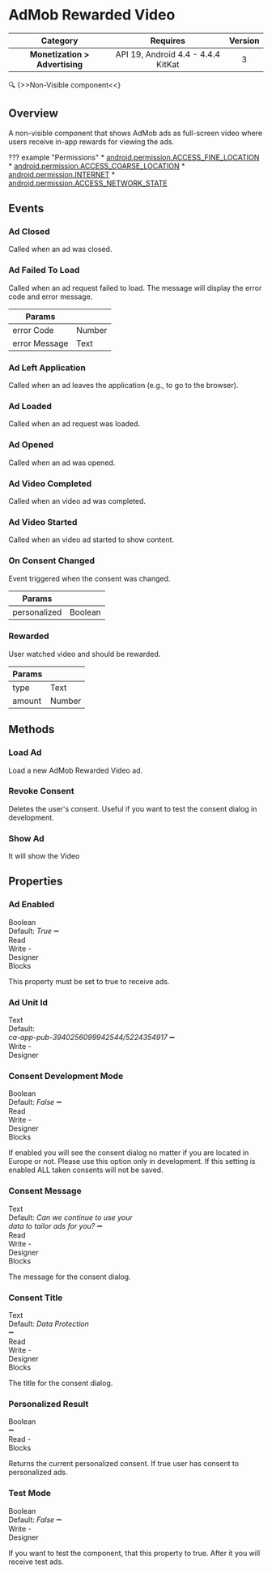 # AdMob Rewarded Video

| Category | Requires | Version |
|:--------:|:-------:|:--------:|
|**Monetization > Advertising**|<span class="chip chip-any">API 19, Android 4.4 - 4.4.4 KitKat</span>|<span class="chip chip-number">3</span>|

:mag: {>>Non-Visible component<<}

## Overview

A non-visible component that shows AdMob ads as full-screen video where users receive in-app rewards for viewing the ads.

??? example "Permissions"
    * [android.permission.ACCESS_FINE_LOCATION](https://developer.android.com/reference/android/Manifest.permission.html#ACCESS_FINE_LOCATION)
    * [android.permission.ACCESS_COARSE_LOCATION](https://developer.android.com/reference/android/Manifest.permission.html#ACCESS_COARSE_LOCATION)
    * [android.permission.INTERNET](https://developer.android.com/reference/android/Manifest.permission.html#INTERNET)
    * [android.permission.ACCESS_NETWORK_STATE](https://developer.android.com/reference/android/Manifest.permission.html#ACCESS_NETWORK_STATE)

## Events

### Ad Closed

Called when an ad was closed.

<div class="block" ai2-block="event" not-rendered="true" value="%7B%22componentName%22:%20%22AdMob%20Rewarded%20Video%22,%20%22name%22:%20%22Ad%20Closed%22,%20%22param%22:%20%5B%5D%7D"></div>

### Ad Failed To Load

Called when an ad request failed to load. The message will display the error code and error message.

<div class="block" ai2-block="event" not-rendered="true" value="%7B%22componentName%22:%20%22AdMob%20Rewarded%20Video%22,%20%22name%22:%20%22Ad%20Failed%20To%20Load%22,%20%22param%22:%20%5B%22error%20Code%22,%20%22error%20Message%22%5D%7D"></div>

| Params | []() |
|--------|------|
|error Code|<span class="chip chip-number">Number</span>|
|error Message|<span class="chip chip-text">Text</span>|

### Ad Left Application

Called when an ad leaves the application (e.g., to go to the browser).

<div class="block" ai2-block="event" not-rendered="true" value="%7B%22componentName%22:%20%22AdMob%20Rewarded%20Video%22,%20%22name%22:%20%22Ad%20Left%20Application%22,%20%22param%22:%20%5B%5D%7D"></div>

### Ad Loaded

Called when an ad request was loaded.

<div class="block" ai2-block="event" not-rendered="true" value="%7B%22componentName%22:%20%22AdMob%20Rewarded%20Video%22,%20%22name%22:%20%22Ad%20Loaded%22,%20%22param%22:%20%5B%5D%7D"></div>

### Ad Opened

Called when an ad was opened.

<div class="block" ai2-block="event" not-rendered="true" value="%7B%22componentName%22:%20%22AdMob%20Rewarded%20Video%22,%20%22name%22:%20%22Ad%20Opened%22,%20%22param%22:%20%5B%5D%7D"></div>

### Ad Video Completed

Called when an video ad was completed.

<div class="block" ai2-block="event" not-rendered="true" value="%7B%22componentName%22:%20%22AdMob%20Rewarded%20Video%22,%20%22name%22:%20%22Ad%20Video%20Completed%22,%20%22param%22:%20%5B%5D%7D"></div>

### Ad Video Started

Called when an video ad started to show content.

<div class="block" ai2-block="event" not-rendered="true" value="%7B%22componentName%22:%20%22AdMob%20Rewarded%20Video%22,%20%22name%22:%20%22Ad%20Video%20Started%22,%20%22param%22:%20%5B%5D%7D"></div>

### On Consent Changed

Event triggered when the consent was changed.

<div class="block" ai2-block="event" not-rendered="true" value="%7B%22componentName%22:%20%22AdMob%20Rewarded%20Video%22,%20%22name%22:%20%22On%20Consent%20Changed%22,%20%22param%22:%20%5B%22personalized%22%5D%7D"></div>

| Params | []() |
|--------|------|
|personalized|<span class="chip chip-boolean">Boolean</span>|

### Rewarded

User watched video and should be rewarded.

<div class="block" ai2-block="event" not-rendered="true" value="%7B%22componentName%22:%20%22AdMob%20Rewarded%20Video%22,%20%22name%22:%20%22Rewarded%22,%20%22param%22:%20%5B%22type%22,%20%22amount%22%5D%7D"></div>

| Params | []() |
|--------|------|
|type|<span class="chip chip-text">Text</span>|
|amount|<span class="chip chip-number">Number</span>|

## Methods

### Load Ad

Load a new AdMob Rewarded Video ad.

<div class="block" ai2-block="method" not-rendered="true" value="%7B%22componentName%22:%20%22AdMob%20Rewarded%20Video%22,%20%22name%22:%20%22Load%20Ad%22,%20%22output%22:%20false,%20%22param%22:%20%5B%5D%7D"></div>

### Revoke Consent

Deletes the user's consent. Useful if you want to test the consent dialog in development.

<div class="block" ai2-block="method" not-rendered="true" value="%7B%22componentName%22:%20%22AdMob%20Rewarded%20Video%22,%20%22name%22:%20%22Revoke%20Consent%22,%20%22output%22:%20false,%20%22param%22:%20%5B%5D%7D"></div>

### Show Ad

It will show the Video

<div class="block" ai2-block="method" not-rendered="true" value="%7B%22componentName%22:%20%22AdMob%20Rewarded%20Video%22,%20%22name%22:%20%22Show%20Ad%22,%20%22output%22:%20false,%20%22param%22:%20%5B%5D%7D"></div>

## Properties

### Ad Enabled

<span style="user-select: none; white-space:pre-wrap;"><span class="chip chip-boolean">Boolean</span> <span class="chip chip-boolean">Default: <i>True</i></span> :heavy_minus_sign: <span class="chip chip-rw">Read</span> <span class="chip chip-rw">Write</span>  - <span class="chip chip-bd">Designer</span> <span class="chip chip-bd">Blocks</span></span>

This property must be set to true to receive ads.

<div class="block" ai2-block="property" not-rendered="true" value="%7B%22componentName%22:%20%22AdMob%20Rewarded%20Video%22,%20%22name%22:%20%22Ad%20Enabled%22,%20%22getter%22:%20true%7D"></div>
<div class="block" ai2-block="property" not-rendered="true" value="%7B%22componentName%22:%20%22AdMob%20Rewarded%20Video%22,%20%22name%22:%20%22Ad%20Enabled%22,%20%22getter%22:%20false%7D"></div>

### Ad Unit Id

<span style="user-select: none; white-space:pre-wrap;"><span class="chip chip-text">Text</span> <span class="chip chip-text">Default: <i>ca-app-pub-3940256099942544/5224354917</i></span> :heavy_minus_sign: <span class="chip chip-rw">Write</span>  - <span class="chip chip-bd">Designer</span></span>

### Consent Development Mode

<span style="user-select: none; white-space:pre-wrap;"><span class="chip chip-boolean">Boolean</span> <span class="chip chip-boolean">Default: <i>False</i></span> :heavy_minus_sign: <span class="chip chip-rw">Read</span> <span class="chip chip-rw">Write</span>  - <span class="chip chip-bd">Designer</span> <span class="chip chip-bd">Blocks</span></span>

If enabled you will see the consent dialog no matter if you are located in Europe or not. Please use this option only in development. If this setting is enabled ALL taken consents will not be saved.

<div class="block" ai2-block="property" not-rendered="true" value="%7B%22componentName%22:%20%22AdMob%20Rewarded%20Video%22,%20%22name%22:%20%22Consent%20Development%20Mode%22,%20%22getter%22:%20true%7D"></div>
<div class="block" ai2-block="property" not-rendered="true" value="%7B%22componentName%22:%20%22AdMob%20Rewarded%20Video%22,%20%22name%22:%20%22Consent%20Development%20Mode%22,%20%22getter%22:%20false%7D"></div>

### Consent Message

<span style="user-select: none; white-space:pre-wrap;"><span class="chip chip-text">Text</span> <span class="chip chip-text">Default: <i>Can we continue to use your data to tailor ads for you?</i></span> :heavy_minus_sign: <span class="chip chip-rw">Read</span> <span class="chip chip-rw">Write</span>  - <span class="chip chip-bd">Designer</span> <span class="chip chip-bd">Blocks</span></span>

The message for the consent dialog.

<div class="block" ai2-block="property" not-rendered="true" value="%7B%22componentName%22:%20%22AdMob%20Rewarded%20Video%22,%20%22name%22:%20%22Consent%20Message%22,%20%22getter%22:%20true%7D"></div>
<div class="block" ai2-block="property" not-rendered="true" value="%7B%22componentName%22:%20%22AdMob%20Rewarded%20Video%22,%20%22name%22:%20%22Consent%20Message%22,%20%22getter%22:%20false%7D"></div>

### Consent Title

<span style="user-select: none; white-space:pre-wrap;"><span class="chip chip-text">Text</span> <span class="chip chip-text">Default: <i>Data Protection</i></span> :heavy_minus_sign: <span class="chip chip-rw">Read</span> <span class="chip chip-rw">Write</span>  - <span class="chip chip-bd">Designer</span> <span class="chip chip-bd">Blocks</span></span>

The title for the consent dialog.

<div class="block" ai2-block="property" not-rendered="true" value="%7B%22componentName%22:%20%22AdMob%20Rewarded%20Video%22,%20%22name%22:%20%22Consent%20Title%22,%20%22getter%22:%20true%7D"></div>
<div class="block" ai2-block="property" not-rendered="true" value="%7B%22componentName%22:%20%22AdMob%20Rewarded%20Video%22,%20%22name%22:%20%22Consent%20Title%22,%20%22getter%22:%20false%7D"></div>

### Personalized Result

<span style="user-select: none; white-space:pre-wrap;"><span class="chip chip-boolean">Boolean</span> :heavy_minus_sign: <span class="chip chip-rw">Read</span>  - <span class="chip chip-bd">Blocks</span></span>

Returns the current personalized consent. If true user has consent to personalized ads.

<div class="block" ai2-block="property" not-rendered="true" value="%7B%22componentName%22:%20%22AdMob%20Rewarded%20Video%22,%20%22name%22:%20%22Personalized%20Result%22,%20%22getter%22:%20true%7D"></div>

### Test Mode

<span style="user-select: none; white-space:pre-wrap;"><span class="chip chip-boolean">Boolean</span> <span class="chip chip-boolean">Default: <i>False</i></span> :heavy_minus_sign: <span class="chip chip-rw">Write</span>  - <span class="chip chip-bd">Designer</span></span>

If you want to test the component, that this property to true. After it you will receive test ads.
